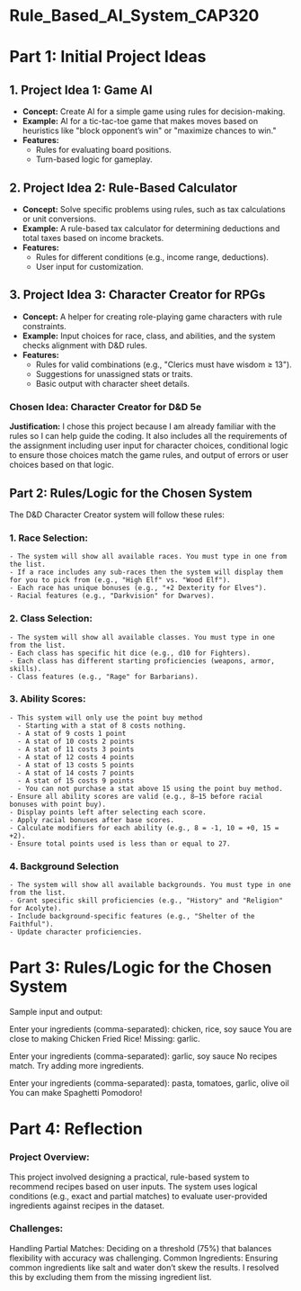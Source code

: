# Rule_Based_AI_System_CAP320


# Part 1: Initial Project Ideas

## 1. Project Idea 1: Game AI
  - **Concept:** Create AI for a simple game using rules for decision-making.
  - **Example:** AI for a tic-tac-toe game that makes moves based on heuristics like "block opponent’s win" or "maximize chances to win."
  - **Features:**
    - Rules for evaluating board positions.
    - Turn-based logic for gameplay.

## 2. Project Idea 2: Rule-Based Calculator
  - **Concept:** Solve specific problems using rules, such as tax calculations or unit conversions.
  - **Example:** A rule-based tax calculator for determining deductions and total taxes based on income brackets.
  - **Features:**
    - Rules for different conditions (e.g., income range, deductions).
    - User input for customization.

## 3. Project Idea 3: Character Creator for RPGs
  - **Concept:** A helper for creating role-playing game characters with rule constraints.
  - **Example:** Input choices for race, class, and abilities, and the system checks alignment with D&D rules.
  - **Features:**
    - Rules for valid combinations (e.g., "Clerics must have wisdom ≥ 13").
    - Suggestions for unassigned stats or traits.
    - Basic output with character sheet details.

### Chosen Idea: Character Creator for D&D 5e

**Justification:** I chose this project because I am already familiar with the rules so I can help guide the coding. It also includes all the requirements of the assignment including user input for character choices, conditional logic to ensure those choices match the game rules, and output of errors or user choices based on that logic.

## Part 2: Rules/Logic for the Chosen System
The D&D Character Creator system will follow these rules:

  ### 1. Race Selection:
    - The system will show all available races. You must type in one from the list.
    - If a race includes any sub-races then the system will display them for you to pick from (e.g., "High Elf" vs. "Wood Elf").
    - Each race has unique bonuses (e.g., "+2 Dexterity for Elves").
    - Racial features (e.g., "Darkvision" for Dwarves).

  ### 2. Class Selection:
    - The system will show all available classes. You must type in one from the list.
    - Each class has specific hit dice (e.g., d10 for Fighters).
    - Each class has different starting proficiencies (weapons, armor, skills).
    - Class features (e.g., "Rage" for Barbarians).

  ### 3. Ability Scores:
    - This system will only use the point buy method
      - Starting with a stat of 8 costs nothing.
      - A stat of 9 costs 1 point
      - A stat of 10 costs 2 points
      - A stat of 11 costs 3 points
      - A stat of 12 costs 4 points
      - A stat of 13 costs 5 points
      - A stat of 14 costs 7 points
      - A stat of 15 costs 9 points
      - You can not purchase a stat above 15 using the point buy method. 
    - Ensure all ability scores are valid (e.g., 8–15 before racial bonuses with point buy).
    - Display points left after selecting each score.
    - Apply racial bonuses after base scores.
    - Calculate modifiers for each ability (e.g., 8 = -1, 10 = +0, 15 = +2).
    - Ensure total points used is less than or equal to 27.
    
  ### 4. Background Selection
    - The system will show all available backgrounds. You must type in one from the list.
    - Grant specific skill proficiencies (e.g., "History" and "Religion" for Acolyte).
    - Include background-specific features (e.g., "Shelter of the Faithful").
    - Update character proficiencies.


# Part 3: Rules/Logic for the Chosen System
Sample input and output:

Enter your ingredients (comma-separated): chicken, rice, soy sauce You are close to making Chicken Fried Rice! Missing: garlic.

Enter your ingredients (comma-separated): garlic, soy sauce No recipes match. Try adding more ingredients.

Enter your ingredients (comma-separated): pasta, tomatoes, garlic, olive oil You can make Spaghetti Pomodoro!

# Part 4: Reflection
### Project Overview:
This project involved designing a practical, rule-based system to recommend recipes based on user inputs. The system uses logical conditions (e.g., exact and partial matches) to evaluate user-provided ingredients against recipes in the dataset.

### Challenges:
Handling Partial Matches:
Deciding on a threshold (75%) that balances flexibility with accuracy was challenging.
Common Ingredients:
Ensuring common ingredients like salt and water don’t skew the results. I resolved this by excluding them from the missing ingredient list.
